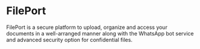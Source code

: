 # FilePort
FilePort is a secure platform to upload, organize and access your documents in a well-arranged manner along with the WhatsApp bot service and advanced security option for confidential files.
